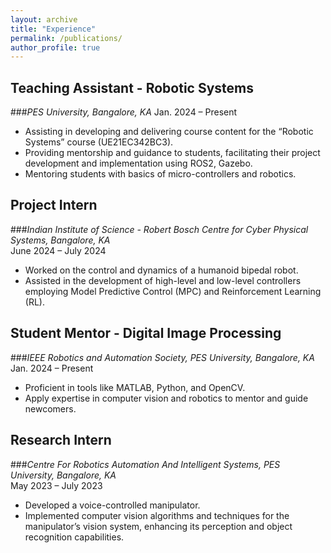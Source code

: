 ```yaml
---
layout: archive
title: "Experience"
permalink: /publications/
author_profile: true
---
```


## Teaching Assistant - Robotic Systems  
###*PES University, Bangalore, KA* 
Jan. 2024 – Present  
- Assisting in developing and delivering course content for the “Robotic Systems” course (UE21EC342BC3).  
- Providing mentorship and guidance to students, facilitating their project development and implementation using ROS2, Gazebo.  
- Mentoring students with basics of micro-controllers and robotics.
  
## Project Intern  
###*Indian Institute of Science - Robert Bosch Centre for Cyber Physical Systems, Bangalore, KA*  
June 2024 – July 2024  
- Worked on the control and dynamics of a humanoid bipedal robot.  
- Assisted in the development of high-level and low-level controllers employing Model Predictive Control (MPC) and Reinforcement Learning (RL).

## Student Mentor - Digital Image Processing  
###*IEEE Robotics and Automation Society, PES University, Bangalore, KA*  
Jan. 2024 – Present  
- Proficient in tools like MATLAB, Python, and OpenCV.  
- Apply expertise in computer vision and robotics to mentor and guide newcomers.

## Research Intern  
###*Centre For Robotics Automation And Intelligent Systems, PES University, Bangalore, KA*  
May 2023 – July 2023  
- Developed a voice-controlled manipulator.  
- Implemented computer vision algorithms and techniques for the manipulator’s vision system, enhancing its perception and object recognition capabilities.



